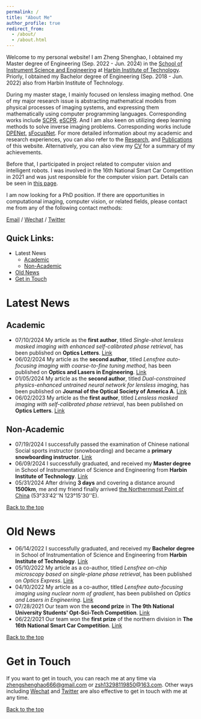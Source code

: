 ```yaml
---
permalink: /
title: "About Me"
author_profile: true
redirect_from: 
  - /about/
  - /about.html
---
```


Welcome to my personal website! I am Zheng Shenghao, I obtained my Master degree of Engineering (Sep. 2022 - Jun. 2024) in the [School of Instrument Science and Engineering](https://ise.hit.edu.cn/) at [Harbin Institute of Technology](https://www.hit.edu.cn/). Priorly, I obtained my Bachelor degree of Engineering (Sep. 2018 - Jun. 2022) also from Harbin Institute of Technology.

During my master stage, I mainly focused on lensless imaging method. One of my major research issue is abstracting mathematical models from physical processes of imaging systems, and expressing them mathematically using computer programming languages. Corresponding works include [SCPR](../publications/number-3.md), [eSCPR](../publications/number-6.md). And I am also keen on utilizing deep learning methods to solve inverse imaging problems. Corresponding works include [DPENet](../publications/number-4.md), [sFocusNet](../publications/number-5.md). For more detailed information about my academic and research experiences, you can also refer to the [Research](../_pages/research.md), and  [Publications](../_pages/publications.md) of this website. Alternatively, you can also view my [CV](../files/Shenghao_Zheng_PhD_application_CV_for_robotic_groups.pdf) for a summary of my achievements. 

Before that, I participated in project related to computer vision and intelligent robots. I was involved in the 16th National Smart Car Competition in 2021 and was just responsible for the computer vision part. Details can be seen in [this page](../news/smart_car.md). 

I am now looking for a PhD position. If there are opportunities in computational imaging, computer vision, or related fields, please contact me from any of the following contact methods:

[Email](mailto:zhengshenghao666@gmail.com) / [Wechat](../images/my_imgs/wechat.png) / [Twitter](https://x.com/fu_yo_no_ha_na)

<span id="jump_top"></span>

## Quick Links:

+ Latest News
  + [Academic](#jump1_1)
  + [Non-Academic](#jump1_2)
+ [Old News](#jump2)
+ [Get in Touch](#jump3)

# Latest News

## Academic <span id="jump1_1"></span>

+ 07/10/2024 My article as the **first author**, titled *Single-shot lensless masked imaging with enhanced self-calibrated phase retrieval*, has been published on **Optics Letters**. [Link](../publications/number-6.md)
+ 06/02/2024 My article as the **second author**, titled *Lensfree auto-focusing imaging with coarse-to-fine tuning method*, has been published on **Optics and Lasers in Engineering**. [Link](../publications/number-5.md)
+ 01/05/2024 My article as the **second author**, titled *Dual-constrained physics-enhanced untrained neural network for lensless imaging*, has been published on **Journal of the Optical Society of America A**. [Link](../publications/number-4.md)
+ 06/02/2023 My article as the **first author**, titled *Lensless masked imaging with self-calibrated phase retrieval*, has been published on **Optics Letters**. [Link](../publications/number-3.md)

## Non-Academic <span id="jump1_2"></span>

+ 07/19/2024 I successfully passed the examination of Chinese national Social sports instructor (snowboarding) and became a **primary snowboarding instructor**. [Link](../news/snowboarding.md)
+ 06/09/2024 I successfully graduated, and received my **Master degree** in School of Instrumentation of Science and Engineering from **Harbin Institute of Technology**. [Link](../news/MA_gra.md) 
+ 05/31/2024 After driving **3 days** and covering a distance around **1500km**, me and my friend finally arrived [the Northernmost Point of China](../news/north_point.md) (53°33'42''N 123°15'30''E).

[Back to the top](#jump_top)

# Old News <span id="jump2"></span>

+ 06/14/2022 I successfully graduated, and received my **Bachelor degree** in School of Instrumentation of Science and Engineering from **Harbin Institute of Technology**. [Link](../news/BA_gra.md)
+ 05/10/2022 My article as a co-author, titled *Lensfree on-chip microscopy based on single-plane phase retrieval*, has been published on *Optics Express*. [Link](../publications/number-2.md)
+ 04/10/2022 My article as a co-author, titled *Lensfree auto-focusing imaging using nuclear norm of gradient*, has been published on *Optics and Lasers in Engineering*. [Link](../publications/number-1.md)
+ 07/28/2021 Our team won the **second prize** in **The 9th National University Students' Opt-Sci-Tech Competition**. [Link](../news/opt-ele.md)
+ 06/22/2021 Our team won the **first prize** of the northern division in **The 16th National Smart Car Competition**. [Link](../news/smart_car.md)

[Back to the top](#jump_top)

# Get in Touch <span id="jump3"></span>

If you want to get in touch, you can reach me at any time via <zhengshenghao666@gmail.com> or <zsh13298119850@163.com>. Other ways including [Wechat](../images/my_imgs/wechat.png) and [Twitter](https://x.com/fu_yo_no_ha_na) are also effective to get in touch with me at any time.

[Back to the top](#jump_top)
